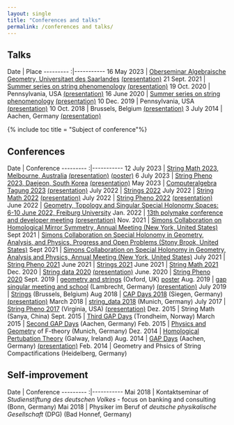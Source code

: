 ```yaml
---
layout: single
title: "Conferences and talks"
permalink: /conferences and talks/
---
```


## Talks

 Date | Place
 ---------    :|----------- 
 16 May 2023 | [Oberseminar Algebraische Geometry, Universitaet des Saarlandes](https://www.uni-saarland.de/lehrstuhl/lazic/oberseminar-algebraische-geometrie.html) [(presentation)](/TalkSBMay2023.pdf)
 21 Sept. 2021   | [Summer series on string phenomenology](https://sites.google.com/view/string-pheno-seminars/) [(presentation)](/MartinBies-RootBundle-StringSummerSeriesAPresentation.pdf)
 19 Oct. 2020 | Pennsylvania, USA [(presentation)](/TalkUpennOctober19-2020.pdf)
 16 June 2020   | [Summer series on string phenomenology](https://stringphenoseminars.github.io/) [(presentation)](/PresentationSummerSeries.pdf)
 10 Dec. 2019   | Pennsylvania, USA [(presentation)](/TalkUPenn19.pdf)
 10 Oct. 2018   | Brussels, Belgium [(presentation)](/Brussels.pdf)
 3 July 2014   | Aachen, Germany [(presentation)](/PresentationAachen.pdf)
 

{% include toc title = "Subject of conference"%}

## Conferences

 Date | Conference 
 ---------    :|-----------
 12 July 2023 | [String Math 2023, Melbourne, Australia](https://indico.cern.ch/event/1270020/) [(presentation)](/PresentationStringMath2023MartinBies.pdf) [(poster)](/PosterMartinBiesStringMath2023.pdf)
 6 July 2023 | [String Pheno 2023, Daejeon, South Korea](https://indico.cern.ch/event/1270020/) [(presentation)](/PresentationStringPheno2023MartinBies.pdf) 
 May 2023 | [Computeralgebra Tagung 2023](https://konferenz.uni-hannover.de/event/83/) [(presentation)](/PresentationCAT2023MartinBies.pdf)
 July 2022 | [Strings 2022](https://indico.cern.ch/event/1085701/)
 July 2022 | [String Math 2022](https://stringmath2022.fuw.edu.pl/) [(presentation)](/MartinBies-StringMath2022.pdf)
 July 2022 | [String Pheno 2022](http://www.maths.liv.ac.uk/stringpheno2022/index.html) [(presentation)](/MartinBies-StringPheno2022.pdf)
 June 2022 | [Geometry, Topology and Singular Special Holonomy Spaces: 6-10 June 2022, Freiburg University](https://sites.duke.edu/scshgap/geometry-topology-and-singular-special-holonomy-spaces-6-10-june-2022-freiburg-university/)
 Jan. 2022 | [13th polymake conference and developer meeting](https://polymake.org/doku.php/workshops/workshop0122) [(presentation)](/MartinBies-PolymakeWorkshop2022.pdf)
 Nov. 2021 | [Simons Collaboration on Homological Mirror Symmetry, Annual Meeting (New York, United States)](https://indico.flatironinstitute.org/event/2700/)
 Sept 2021 | [Simons Collaboration on Special Holonomy in Geometry, Analysis, and Physics, Progress and Open Problems (Stony Brook, United States)](https://sites.duke.edu/scshgap/progress-and-open-problems-2021-september-12-15-2021-scgp-stony-brook/)
 Sept 2021 | [Simons Collaboration on Special Holonomy in Geometry, Analysis and Physics, Annual Meeting (New York, United States)](https://philanthropynewyork.org/news/simons-collaboration-special-holonomy-geometry-analysis-and-physics-first-annual-meeting)
 July 2021   | [String Pheno 2021](https://indico.cern.ch/event/1034944/)
 June 2021   | [Strings 2021](https://www.ictp-saifr.org/strings2021/)
 June 2021   | [String Math 2021](https://impa.br/en_US/eventos-do-impa/2021-2/string-math-2021/)
 Dec. 2020    | [String data 2020](https://indico.cern.ch/event/958074/overview) [(presentation)](/StringData2020MartinBies.pdf)
 June. 2020   | [String Pheno 2020](https://web.northeastern.edu/het/string_pheno/)
 Sept. 2019   | [geometry and strings](https://sites.google.com/view/geometryandstrings2019/home) (Oxford, UK) [poster](/PosterOxford2019.pdf)
 Aug. 2019   | [gap singular meeting and school](https://opendreamkit.org/meetings/2019-04-02-GAPSingularMeeting/) (Lambrecht, Germany) [(presentation)](/GapSingularMeeting.pdf)
 July 2019   | [Strings](https://sis-pc15.ulb.ac.be/event/2/) (Brussels, Belgium)
 Aug 2018   | [CAP Days 2018](https://homalg-project.github.io/capdays-2018/) (Siegen, Germany) [(presentation)](/CAP18_(presentation).pdf)
 March 2018 | [string_data 2018](https://indico.mpp.mpg.de/event/5578/) (Munich, Germany)
 July 2017  | [String Pheno 2017](http://www.cpe.vt.edu/stringpheno17/index.html) (Virginia, USA) [(presentation)](/StringPheno17_(presentation).pdf)
 Dez. 2015  | String Math (Sanya, China)
 Sept. 2015 | [Third GAP Days](https://www.gapdays.de/gapdays2015-fall/) (Trondheim, Norway)
 March 2015 | [Second GAP Days](https://www.gapdays.de/gapdays2015-spring/) (Aachen, Germany) 
 Feb. 2015  | [Physics and Geometry](http://wwwth.mpp.mpg.de/conf/f-theory15/) of F-theory (Munich, Germany)
 Dez. 2014  | [Homological Pertubation Theory](http://hamilton.nuigalway.ie/HPT/) (Galway, Ireland)
 Aug. 2014  | [GAP Days](https://www.gapdays.de/gapdays2014/) (Aachen, Germany) [(presentation)](/GAP14_(presentation).pdf)
 Feb. 2014  | Geometry and Phsics of String Compactifications (Heidelberg, Germany)
 
 
 
## Self-improvement
 
 Date | Conference 
 ---------    :|-----------
 Mai 2018 | Kontaktseminar of *Studienstiftung des deutschen Volkes* - focus on banking and consulting (Bonn, Germany)
 Mai 2018 | Physiker im Beruf of *deutsche physikalische Gesellschaft* (DPG) (Bad Honnef, Germany)
